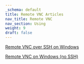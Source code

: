 ```yaml
---
_schema: default
title: Remote VNC Articles
nav_title: Remote VNC
nav_section: Using
weight: 9
draft: false
---
```

[Remote VNC over SSH on Windows](https://cli.docs.diode.io/vnc-articles/remote-vnc-over-ssh-on-windows/)

[Remote VNC on Windows (no SSH)](https://cli.docs.diode.io/vnc-articles/remote-vnc-on-windows-no-ssh/)